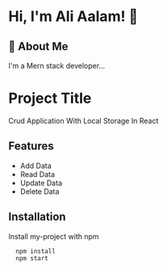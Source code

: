 
# Hi, I'm Ali Aalam! 👋


## 🚀 About Me
I'm a Mern stack developer...

# Project Title

Crud Application With Local Storage In React


## Features

- Add Data
- Read Data
- Update Data
- Delete Data


## Installation

Install my-project with npm

```bash
  npm install 
  npm start
```
    



